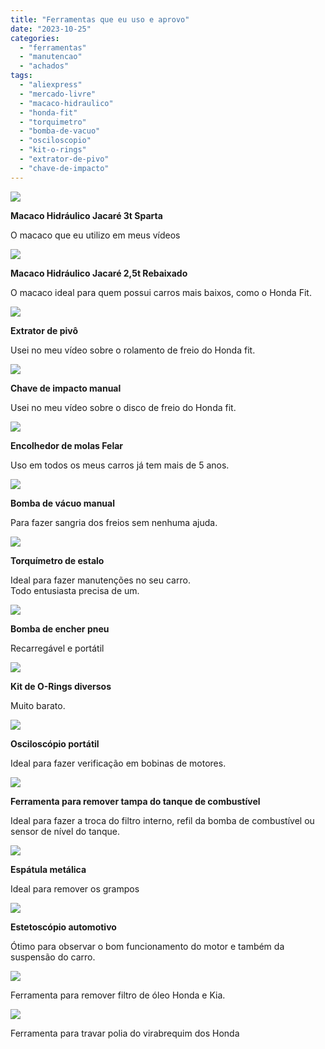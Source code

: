 ```yaml
---
title: "Ferramentas que eu uso e aprovo"
date: "2023-10-25"
categories:
  - "ferramentas"
  - "manutencao"
  - "achados"
tags:
  - "aliexpress"
  - "mercado-livre"
  - "macaco-hidraulico"
  - "honda-fit"
  - "torquimetro"
  - "bomba-de-vacuo"
  - "osciloscopio"
  - "kit-o-rings"
  - "extrator-de-pivo"
  - "chave-de-impacto"
---
```


[![](https://garagemdomadeira.com/wp-content/uploads/2024/06/d_nq_np_2x_863326-mlb76841522427_062024-f.webp?w=1024)](https://mercadolivre.com/sec/2UJHj5w)

**Macaco Hidráulico Jacaré 3t Sparta**

O macaco que eu utilizo em meus vídeos

[![](https://garagemdomadeira.com/wp-content/uploads/2024/06/d_nq_np_2x_606316-mlu74181556663_012024-f.webp?w=550)](https://mercadolivre.com/sec/1kaa4vo)

**Macaco Hidráulico Jacaré 2,5t Rebaixado**

O macaco ideal para quem possui carros mais baixos, como o Honda Fit.

[![](https://garagemdomadeira.com/wp-content/uploads/2024/06/d_nq_np_2x_972514-mlb52354381193_112022-f.webp?w=800)](https://mercadolivre.com/sec/23gnYTb)

**Extrator de pivô**

Usei no meu vídeo sobre o rolamento de freio do Honda fit.

[![](https://garagemdomadeira.com/wp-content/uploads/2023/11/screenshot-2023-11-30-as-15.12.21.jpg?w=944)](https://mercadolivre.com/sec/1ULWSMN)

**Chave de impacto manual**

Usei no meu vídeo sobre o disco de freio do Honda fit.

[![](https://garagemdomadeira.com/wp-content/uploads/2024/06/d_nq_np_2x_772652-mlb31849630577_082019-f.webp?w=1020)](https://mercadolivre.com/sec/1gA4xjZ)

**Encolhedor de molas Felar**

Uso em todos os meus carros já tem mais de 5 anos.

[![](https://garagemdomadeira.com/wp-content/uploads/2023/11/screenshot-2023-11-30-as-15.09.45.jpg?w=1024)](https://s.click.aliexpress.com/e/_DltzY1N)

**Bomba de vácuo manual**

Para fazer sangria dos freios sem nenhuma ajuda.

[![](https://garagemdomadeira.com/wp-content/uploads/2024/06/d_nq_np_2x_875299-mlu72020349047_092023-f.webp?w=1024)](https://mercadolivre.com/sec/1nAZcDB)

**Torquímetro de estalo**

Ideal para fazer manutenções no seu carro.  
Todo entusiasta precisa de um.

[![](https://garagemdomadeira.com/wp-content/uploads/2023/10/screenshot-2023-10-24-as-11.15.32.jpg?w=722)](https://s.click.aliexpress.com/e/_DE3W44j)

**Bomba de encher pneu**

Recarregável e portátil

[![](https://garagemdomadeira.com/wp-content/uploads/2023/10/screenshot-2023-10-25-as-09.35.36.jpg?w=907)](https://s.click.aliexpress.com/e/_DETpPwr)

**Kit de O-Rings diversos**

Muito barato.

[![](https://garagemdomadeira.com/wp-content/uploads/2023/10/screenshot-2023-10-25-as-09.36.59.jpg?w=561)](https://pt.aliexpress.com/item/32703439773.html)

**Osciloscópio portátil**

Ideal para fazer verificação em bobinas de motores.

[![](https://garagemdomadeira.com/wp-content/uploads/2023/10/screenshot-2023-10-25-as-09.38.11.jpg?w=986)](https://s.click.aliexpress.com/e/_Dl3WBQr)

**Ferramenta para remover tampa do tanque de combustível**

Ideal para fazer a troca do filtro interno, refil da bomba de combustível ou sensor de nível do tanque.

[![](https://garagemdomadeira.com/wp-content/uploads/2023/10/screenshot-2023-10-25-as-09.41.52.jpg?w=498)](https://s.click.aliexpress.com/e/_Dl0IzEJ)

**Espátula metálica**

Ideal para remover os grampos

[![](https://garagemdomadeira.com/wp-content/uploads/2023/10/screenshot-2023-10-25-as-09.39.14.jpg?w=555)](https://s.click.aliexpress.com/e/_DFPc599)

**Estetoscópio automotivo**

Ótimo para observar o bom funcionamento do motor e também da suspensão do carro.

[![](https://garagemdomadeira.com/wp-content/uploads/2023/10/screenshot-2023-10-25-as-09.46.10.jpg?w=540)](https://s.click.aliexpress.com/e/_DmHHDgL)

Ferramenta para remover filtro de óleo Honda e Kia.

[![](https://garagemdomadeira.com/wp-content/uploads/2023/10/screenshot-2023-10-25-as-10.34.34.jpg?w=493)](https://s.click.aliexpress.com/e/_DENA8aL)

Ferramenta para travar polia do virabrequim dos Honda
